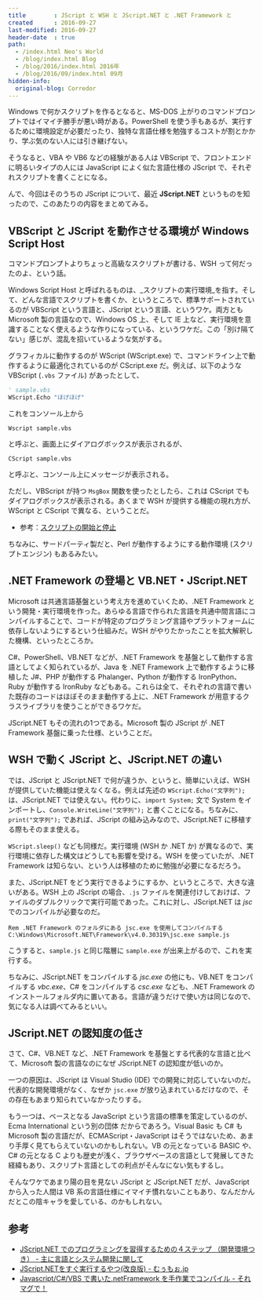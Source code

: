 ```yaml
---
title        : JScript と WSH と JScript.NET と .NET Framework と
created      : 2016-09-27
last-modified: 2016-09-27
header-date  : true
path:
  - /index.html Neo's World
  - /blog/index.html Blog
  - /blog/2016/index.html 2016年
  - /blog/2016/09/index.html 09月
hidden-info:
  original-blog: Corredor
---
```


Windows で何かスクリプトを作るとなると、MS-DOS 上がりのコマンドプロンプトではイマイチ勝手が悪い時がある。PowerShell を使う手もあるが、実行するために環境設定が必要だったり、独特な言語仕様を勉強するコストが割とかかり、学ぶ気のない人には引き継げない。

そうなると、VBA や VB6 などの経験がある人は VBScript で、フロントエンドに明るいタイプの人には JavaScript によく似た言語仕様の JScript で、それぞれスクリプトを書くことになる。

んで、今回はそのうちの JScript について、最近 __JScript.NET__ というものを知ったので、このあたりの内容をまとめてみる。

## VBScript と JScript を動作させる環境が Windows Script Host

コマンドプロンプトよりちょっと高級なスクリプトが書ける、WSH って何だったのよ、という話。

Windows Script Host と呼ばれるものは、_スクリプトの実行環境_を指す。そして、どんな言語でスクリプトを書くか、というところで、標準サポートされているのが VBScript という言語と、JScript という言語、というワケ。両方とも Microsoft 製の言語なので、Windows OS 上、そして IE 上など、実行環境を意識することなく使えるような作りになっている、というワケだ。この「別け隔てない」感じが、混乱を招いているような気がする。

グラフィカルに動作するのが WScript (WScript.exe) で、コマンドライン上で動作するように最適化されているのが CScript.exe だ。例えば、以下のような VBScript (`.vbs` ファイル) があったとして、

```vb
' sample.vbs
WScript.Echo "ほげほげ"
```

これをコンソール上から

```batch
Wscript sample.vbs
```

と呼ぶと、画面上にダイアログボックスが表示されるが、

```batch
CScript sample.vbs
```

と呼ぶと、コンソール上にメッセージが表示される。

ただし、VBScript が持つ `MsgBox` 関数を使ったとしたら、これは CScript でもダイアログボックスが表示される。あくまで WSH が提供する機能の現れ方が、WScript と CScript で異なる、ということだ。

- 参考：[スクリプトの開始と停止](https://technet.microsoft.com/ja-jp/scriptcenter/ff707270.aspx)

ちなみに、サードパーティ製だと、Perl が動作するようにする動作環境 (スクリプトエンジン) もあるみたい。

## .NET Framework の登場と VB.NET・JScript.NET

Microsoft は共通言語基盤という考え方を進めていくため、.NET Framework という開発・実行環境を作った。あらゆる言語で作られた言語を共通中間言語にコンパイルすることで、コードが特定のプログラミング言語やプラットフォームに依存しないようにするという仕組みだ。WSH がやりたかったことを拡大解釈した機構、といったところか。

C#、PowerShell、VB.NET などが、.NET Framework を基盤として動作する言語としてよく知られているが、Java を .NET Framework 上で動作するように移植した J#、PHP が動作する Phalanger、Python が動作する IronPython、Ruby が動作する IronRuby などもある。これらは全て、それぞれの言語で書いた既存のコードはほぼそのまま動作する上に、.NET Framework が用意するクラスライブラリを使うことができるワケだ。

JScript.NET もその流れの1つである。Microsoft 製の JScript が .NET Framework 基盤に乗った仕様、ということだ。

## WSH で動く JScript と、JScript.NET の違い

では、JScript と JScript.NET で何が違うか、というと、簡単にいえば、WSH が提供していた機能は使えなくなる。例えば先述の `WScript.Echo("文字列");` は、JScript.NET では使えない。代わりに、`import System;` 文で System をインポートし、`Console.WriteLine("文字列");` と書くことになる。ちなみに、`print("文字列");` であれば、JScript の組み込みなので、JScript.NET に移植する際もそのまま使える。

`WScript.sleep()` なども同様だ。実行環境 (WSH か .NET か) が異なるので、実行環境に依存した構文はどうしても影響を受ける。WSH を使っていたが、.NET Framework は知らない、という人は移植のために勉強が必要になるだろう。

また、JScript.NET をどう実行できるようにするか、というところで、大きな違いがある。WSH 上の JScript の場合、`.js` ファイルを関連付けしておけば、ファイルのダブルクリックで実行可能であった。これに対し、JScript.NET は _jsc_ でのコンパイルが必要なのだ。

```batch
Rem .NET Framework のフォルダにある jsc.exe を使用してコンパイルする
C:\Windows\Microsoft.NET\Framework\v4.0.30319\jsc.exe sample.js
```

こうすると、`sample.js` と同じ階層に `sample.exe` が出来上がるので、これを実行する。

ちなみに、JScript.NET をコンパイルする _jsc.exe_ の他にも、VB.NET をコンパイルする _vbc.exe_、C# をコンパイルする _csc.exe_ なども、.NET Framework のインストールフォルダ内に置いてある。言語が違うだけで使い方は同じなので、気になる人は調べてみるといい。

## JScript.NET の認知度の低さ

さて、C#、VB.NET など、.NET Framework を基盤とする代表的な言語と比べて、Microsoft 製の言語なのになぜ JScript.NET の認知度が低いのか。

一つの原因は、JScript は Visual Studio (IDE) での開発に対応していないのだ。代表的な開発環境がなく、なぜか `jsc.exe` が放り込まれているだけなので、その存在もあまり知られていなかったりする。

もう一つは、ベースとなる JavaScript という言語の標準を策定しているのが、Ecma International という別の団体 だからであろう。Visual Basic も C# も Microsoft 製の言語だが、ECMAScript・JavaScript はそうではないため、あまり手厚く見てもらえていないのかもしれない。VB の元となっている BASIC や、C# の元となる C よりも歴史が浅く、ブラウザベースの言語として発展してきた経緯もあり、スクリプト言語としての利点がそんなにない気もするし。

そんなワケであまり陽の目を見ない JScript と JScript.NET だが、JavaScript から入った人間は VB 系の言語仕様にイマイチ慣れないこともあり、なんだかんだとこの陰キャラを愛している、のかもしれない。

## 参考

- [JScript.NET でのプログラミングを習得するための４ステップ （開発環境つき） - 主に言語とシステム開発に関して](http://language-and-engineering.hatenablog.jp/entry/20090228/p1)
- [JScript.NETをすぐ実行するやつ(改良版) - むぅもぉ.jp](https://web.archive.org/web/20130516043848/http://muumoo.jp/news/2008/06/17/0jspop.html)
- [Javascript/C#/VBS で書いた.netFramework を手作業でコンパイル - それマグで！](http://takuya-1st.hatenablog.jp/entry/2013/06/29/012725)
